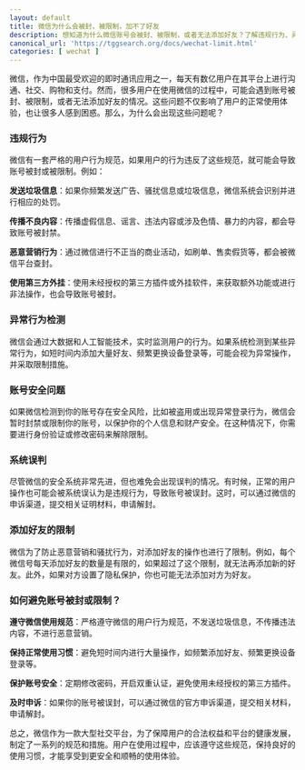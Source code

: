 ```yaml
---
layout: default
title: 微信为什么会被封，被限制，加不了好友
description: 想知道为什么微信账号会被封、被限制，或者无法添加好友？了解违规行为、异常检测、账号安全问题和系统误判的原因，以及如何避免这些问题，确保你的微信使用顺畅无忧！阅读我们的详细解析，轻松解决微信常见难题。
canonical_url: 'https://tggsearch.org/docs/wechat-limit.html'
categories: [ wechat ]
---
```

微信，作为中国最受欢迎的即时通讯应用之一，每天有数亿用户在其平台上进行沟通、社交、购物和支付。然而，很多用户在使用微信的过程中，可能会遇到账号被封、被限制，或者无法添加好友的情况。这些问题不仅影响了用户的正常使用体验，也让很多人感到困惑。那么，为什么会出现这些问题呢？

### 违规行为
微信有一套严格的用户行为规范，如果用户的行为违反了这些规范，就可能会导致账号被封或被限制。例如：

**发送垃圾信息**：如果你频繁发送广告、骚扰信息或垃圾信息，微信系统会识别并进行相应的处罚。

**传播不良内容**：传播虚假信息、谣言、违法内容或涉及色情、暴力的内容，都会导致账号被封禁。

**恶意营销行为**：通过微信进行不正当的商业活动，如刷单、售卖假货等，都会被微信平台查封。

**使用第三方外挂**：使用未经授权的第三方插件或外挂软件，来获取额外功能或进行非法操作，也会导致账号被封。

### 异常行为检测
微信会通过大数据和人工智能技术，实时监测用户的行为。如果系统检测到某些异常行为，如短时间内添加大量好友、频繁更换设备登录等，可能会视为异常操作，并采取限制措施。

### 账号安全问题
如果微信检测到你的账号存在安全风险，比如被盗用或出现异常登录行为，微信会暂时封禁或限制你的账号，以保护你的个人信息和财产安全。在这种情况下，你需要进行身份验证或修改密码来解除限制。

### 系统误判
尽管微信的安全系统非常先进，但也难免会出现误判的情况。有时候，正常的用户操作也可能会被系统误认为是违规行为，导致账号被误封。这时，可以通过微信的申诉渠道，提交相关证明材料，申请解封。

### 添加好友的限制
微信为了防止恶意营销和骚扰行为，对添加好友的操作也进行了限制。例如，每个微信号每天添加好友的数量是有限的，如果超过了这个限制，就无法再添加新的好友。此外，如果对方设置了隐私保护，你也可能无法添加对方为好友。

### 如何避免账号被封或限制？
**遵守微信使用规范**：严格遵守微信的用户行为规范，不发送垃圾信息，不传播违法内容，不进行恶意营销。

**保持正常使用习惯**：避免短时间内进行大量操作，如频繁添加好友、频繁更换设备登录等。

**保护账号安全**：定期修改密码，开启双重认证，避免使用未经授权的第三方插件。

**及时申诉**：如果你的账号被误封，可以通过微信的官方申诉渠道，提交相关材料，申请解封。

总之，微信作为一款大型社交平台，为了保障用户的合法权益和平台的健康发展，制定了一系列的规范和措施。用户在使用过程中，应该遵守这些规范，保持良好的使用习惯，才能享受到更安全和顺畅的使用体验。